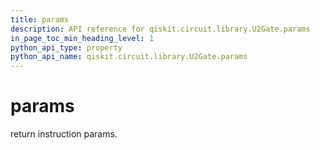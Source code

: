 ```yaml
---
title: params
description: API reference for qiskit.circuit.library.U2Gate.params
in_page_toc_min_heading_level: 1
python_api_type: property
python_api_name: qiskit.circuit.library.U2Gate.params
---
```


# params

return instruction params.

